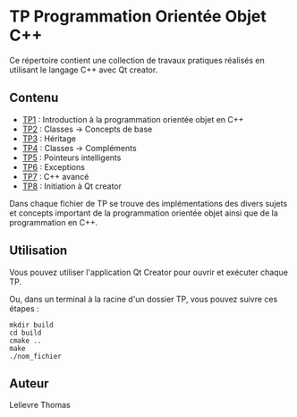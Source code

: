 # TP Programmation Orientée Objet C++

Ce répertoire contient une collection de travaux pratiques réalisés en utilisant le langage C++ avec Qt creator. 

## Contenu

- [TP1](TP1/) : Introduction à la programmation orientée objet en C++
- [TP2](TP2/) : Classes -> Concepts de base
- [TP3](TP3/) : Héritage
- [TP4](TP4/) : Classes -> Compléments
- [TP5](TP5/) : Pointeurs intelligents
- [TP6](TP6/) : Exceptions
- [TP7](TP7/) : C++ avancé
- [TP8](TP8/) : Initiation à Qt creator

Dans chaque fichier de TP se trouve des implémentations des divers sujets et concepts important de la programmation orientée objet ainsi que de la programmation en C++.

## Utilisation

Vous pouvez utiliser l'application Qt Creator pour ouvrir et exécuter chaque TP. 

Ou, dans un terminal à la racine d'un dossier TP, vous pouvez suivre ces étapes :

```
mkdir build
cd build
cmake ..
make
./nom_fichier
```


## Auteur

Lelievre Thomas
